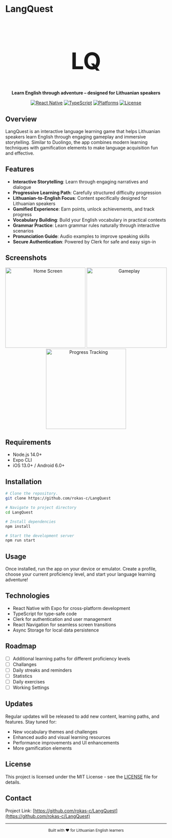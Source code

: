 # LangQuest

<div align="center">
  
  <h1 style="font-size: 72px">LQ</h1>

**Learn English through adventure – designed for Lithuanian speakers**

[![React Native](https://img.shields.io/badge/React%20Native-Expo-blue.svg)](https://expo.dev)
[![TypeScript](https://img.shields.io/badge/TypeScript-4.9+-blue.svg)](https://www.typescriptlang.org)
[![Platforms](https://img.shields.io/badge/Platforms-iOS%20%7C%20Android-green.svg)](https://expo.dev)
[![License](https://img.shields.io/badge/License-MIT-green.svg)](LICENSE)

</div>

## Overview

LangQuest is an interactive language learning game that helps Lithuanian speakers learn English through engaging gameplay and immersive storytelling. Similar to Duolingo, the app combines modern learning techniques with gamification elements to make language acquisition fun and effective.

## Features

- **Interactive Storytelling**: Learn through engaging narratives and dialogue
- **Progressive Learning Path**: Carefully structured difficulty progression
- **Lithuanian-to-English Focus**: Content specifically designed for Lithuanian speakers
- **Gamified Experience**: Earn points, unlock achievements, and track progress
- **Vocabulary Building**: Build your English vocabulary in practical contexts
- **Grammar Practice**: Learn grammar rules naturally through interactive scenarios
- **Pronunciation Guide**: Audio examples to improve speaking skills
- **Secure Authentication**: Powered by Clerk for safe and easy sign-in

## Screenshots

<div align="center">
  <img src="https://res-console.cloudinary.com/dknalmer3/thumbnails/v1/image/upload/v1745938709/U2NyZWVuc2hvdF8yMDI1LTA0LTI5XzE3NTgxNV9jOG1lZW8=/preview" alt="Home Screen" width="250"/>
  <img src="https://res-console.cloudinary.com/dknalmer3/thumbnails/v1/image/upload/v1745938772/U2NyZWVuc2hvdF8yMDI1LTA0LTI5XzE3NTkyNV9jeTQ0ZmY=/preview" alt="Gameplay" width="250"/>
  <img src="https://res-console.cloudinary.com/dknalmer3/thumbnails/v1/image/upload/v1745938808/U2NyZWVuc2hvdF8yMDI1LTA0LTI5XzE4MDAwNF94NG9iNTY=/preview" alt="Progress Tracking" width="250"/>
</div>

## Requirements

- Node.js 14.0+
- Expo CLI
- iOS 13.0+ / Android 6.0+

## Installation

```bash
# Clone the repository.
git clone https://github.com/rokas-c/LangQuest

# Navigate to project directory
cd LangQuest

# Install dependencies
npm install

# Start the development server
npm run start
```

## Usage

Once installed, run the app on your device or emulator. Create a profile, choose your current proficiency level, and start your language learning adventure!

## Technologies

- React Native with Expo for cross-platform development
- TypeScript for type-safe code
- Clerk for authentication and user management
- React Navigation for seamless screen transitions
- Async Storage for local data persistence

## Roadmap

- [ ] Additional learning paths for different proficiency levels
- [ ] Challanges
- [ ] Daily streaks and reminders
- [ ] Statistics
- [ ] Daily exercises
- [ ] Working Settings

## Updates

Regular updates will be released to add new content, learning paths, and features. Stay tuned for:

- New vocabulary themes and challenges
- Enhanced audio and visual learning resources
- Performance improvements and UI enhancements
- More gamification elements

## License

This project is licensed under the MIT License - see the [LICENSE](LICENSE) file for details.

## Contact

Project Link: [https://github.com/rokas-c/LangQuest](https://github.com/rokas-c/LangQuest)

---

<div align="center">
  <sub>Built with ❤️ for Lithuanian English learners</sub>
</div>
